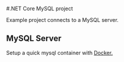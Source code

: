 #.NET Core MySQL project

Example project connects to a MySQL server.

## MySQL Server

Setup a quick mysql container with [Docker.](DOCKER.md)
